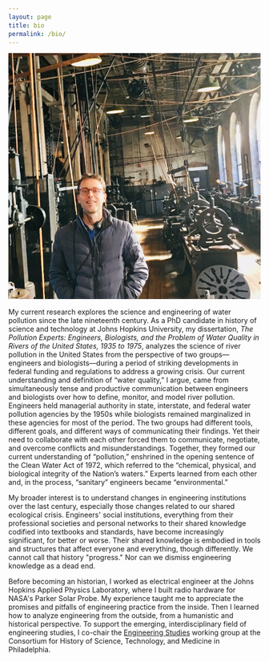 ```yaml
---
layout: page
title: bio
permalink: /bio/
---
```


![](/assets/ryan.jpg)

My current research explores the science and engineering of water pollution since the late nineteenth century. As a PhD candidate in history of science and technology at Johns Hopkins University, my dissertation, _The Pollution Experts: Engineers, Biologists, and the Problem of Water Quality in Rivers of the United States, 1935 to 1975_, analyzes the science of river pollution in the United States from the perspective of two groups—engineers and biologists—during a period of striking developments in federal funding and regulations to address a growing crisis. Our current understanding and definition of “water quality,” I argue, came from simultaneously tense and productive communication between engineers and biologists over how to define, monitor, and model river pollution. Engineers held managerial authority in state, interstate, and federal water pollution agencies by the 1950s while biologists remained marginalized in these agencies for most of the period. The two groups had different tools, different goals, and different ways of communicating their findings. Yet their need to collaborate with each other forced them to communicate, negotiate, and overcome conflicts and misunderstandings. Together, they formed our current understanding of “pollution,” enshrined in the opening sentence of the Clean Water Act of 1972, which referred to the “chemical, physical, and biological integrity of the Nation’s waters.” Experts learned from each other and, in the process, “sanitary” engineers became “environmental.”

My broader interest is to understand changes in engineering institutions over the last century, especially those changes related to our shared ecological crisis. Engineers' social institutions, everything from their professional societies and personal networks to their shared knowledge codified into textbooks and standards, have become increasingly significant, for better or worse. Their shared knowledge is embodied in tools and structures that affect everyone and everything, though differently. We cannot call that history "progress." Nor can we dismiss engineering knowledge as a dead end.

Before becoming an historian, I worked as electrical engineer at the Johns Hopkins Applied Physics Laboratory, where I built radio hardware for NASA's Parker Solar Probe. My experience taught me to appreciate the promises and pitfalls of engineering practice from the inside. Then I learned how to analyze engineering from the outside, from a humanistic and historical perspective. To support the emerging, interdisciplinary field of engineering studies, I co-chair the [Engineering Studies](https://www.chstm.org/content/engineering-studies-0) working group at the Consortium for History of Science, Technology, and Medicine in Philadelphia.
